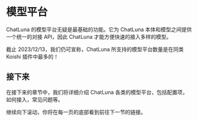 # 模型平台

ChatLuna 的模型平台无疑是最基础的功能。它为 ChatLuna 本体和模型之间提供一个统一的对接 API，因此 ChatLuna 才能方便快速的接入多样的模型。

截止 2023/12/13，我们仍可宣称，ChatLuna 所支持的模型平台数量是在同类 Koishi 插件中最多的！

## 接下来

在接下来的章节中，我们将详细介绍 ChatLuna 各类的模型平台，包括配置项，如何接入，常见问题等。

继续向下滚动，你将在每一页的底部看到前往下一节的链接。
